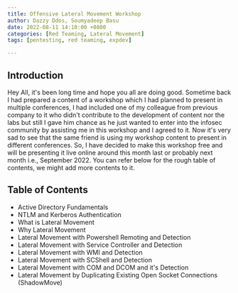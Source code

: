 ```yaml
---
title: Offensive Lateral Movement Workshop
author: Dazzy Ddos, Soumyadeep Basu
date: 2022-08-11 14:10:00 +0800
categories: [Red Teaming, Lateral Movement]
tags: [pentesting, red teaming, expdev]

---
```


## Introduction

Hey All, it's been long time and hope you all are doing good. Sometime back I had prepared a content of a workshop which I had planned to present in multiple conferences, I had included one of my colleague from previous company to it who didn't contribute to the development of content nor the labs but still I gave him chance as he just wanted to enter into the infosec community by assisting me in this workshop and I agreed to it. Now it's very sad to see that the same friend is using my workshop content to present in different conferences. So, I have decided to make this workshop free and will be presenting it live online around this month last or probably next month i.e., September 2022. You can refer below for the rough table of contents, we might add more contents to it.

## Table of Contents

- Active Directory Fundamentals
- NTLM and Kerberos Authentication
- What is Lateral Movement
- Why Lateral Movement
- Lateral Movement with Powershell Remoting and Detection
- Lateral Movement with Service Controller and Detection
- Lateral Movement with WMI and Detection
- Lateral Movement with SCShell and Detection
- Lateral Movement with COM and DCOM and it's Detection
- Lateral Movement by Duplicating Existing Open Socket Connections (ShadowMove)
